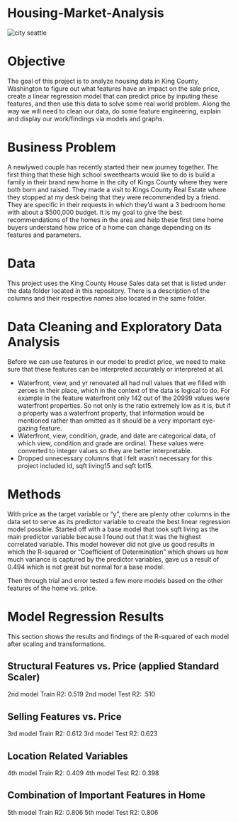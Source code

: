 # Housing-Market-Analysis

![city seattle ](https://user-images.githubusercontent.com/113871039/198593894-4be780d6-137b-497c-924d-f5ad5dec96e2.jpeg)


# Objective
The goal of this project is to analyze housing data in King County, Washington to figure out what features have an impact on the sale price, create a linear regression model that can predict price by inputing these features, and then use this data to solve some real world problem. Along the way we will need to clean our data, do some feature engineering, explain and display our work/findings via models and graphs.

# Business Problem
A newlywed couple has recently started their new journey together. The first thing that these high school sweethearts would like to do is build a family in their brand new home in the city of Kings County where they were both born and raised. They made a visit to Kings County Real Estate where they stopped at my desk being that they were recommended by a friend. They are specific in their requests in which they’d want a 3 bedroom home with about a $500,000 budget. It is my goal to give the best recommendations of the homes in the area and help these first time home buyers understand how price of a home can change depending on its features and parameters. 

# Data 
This project uses the King County House Sales data set that is listed under the data folder located in this repository. There is a description of the columns and their respective names also located in the same folder. 

# Data Cleaning and Exploratory Data Analysis
Before we can use features in our model to predict price, we need to make sure that these features can be interpreted accurately or interpreted at all.

- Waterfront, view, and yr renovated all had null values that we filled with zeroes in their place, which in the context of the data is logical to do. For example in the feature waterfront only 142 out of the 20999 values were waterfront properties. So not only is the ratio extremely low as it is, but if a property was a waterfront property, that information would be mentioned rather than omitted as it should be a very important eye-gazing feature.
- Waterfront, view, condition, grade, and date are categorical data, of which view, condition and grade are ordinal. These values were converted to integer values so they are better interpretable.
- Dropped unnecessary columns that I felt wasn’t necessary for this project included id, sqft living15 and sqft lot15. 





# Methods
With price as the target variable or “y”, there are plenty other columns in the data set to serve as its predictor variable to create the best linear regression model possible. Started off with a base model that took sqft living as the main predictor variable because I found out that it was the highest correlated variable. This model however did not give us good results in which the R-squared or “Coefficient of Determination” which shows us how much variance is captured by the predictor variables, gave us a result of 0.494 which is not great but normal for a base model. 

Then through trial and error tested a few more models based on the other features of the home vs. price. 

# Model Regression Results
This section shows the results and findings of the R-squared of each model after scaling and transformations. 

## Structural Features vs. Price (applied Standard Scaler)
2nd model Train R2: 0.519
2nd model Test R2: .510

## Selling Features vs. Price 
3rd model Train R2: 0.612
3rd model Test R2: 0.623

## Location Related Variables 
4th model Train R2: 0.409
4th model Test R2: 0.398

## Combination of Important Features in Home
5th model Train R2: 0.806
5th model Test R2: 0.806

